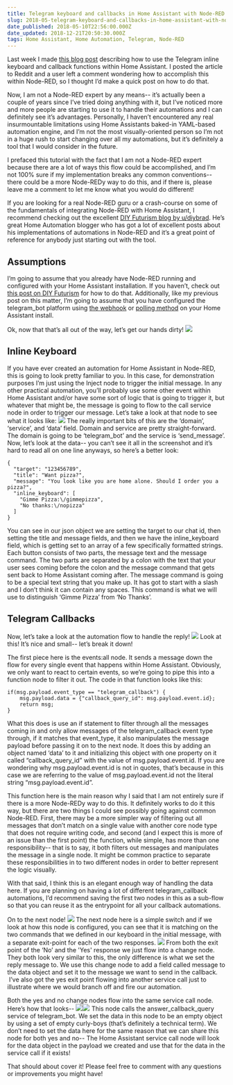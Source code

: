 ```yaml
---
title: Telegram keyboard and callbacks in Home Assistant with Node-RED
slug: 2018-05-telegram-keyboard-and-callbacks-in-home-assistant-with-node-red
date_published: 2018-05-10T22:56:00.000Z
date_updated: 2018-12-21T20:50:30.000Z
tags: Home Assistant, Home Automation, Telegram, Node-RED
---
```


Last week I made [this blog post](https://midwinter.cc/post/the-simple-guide-to-creating-actionable-notifications-in-home-assistant-using-telegram-s-custom-inline-keyboard-and-telegram_callbacks_SJiJnOqpG/) describing how to use the Telegram inline keyboard and callback functions within Home Assistant. I posted the article to Reddit and a user left a comment wondering how to accomplish this within Node-RED, so I thought I’d make a quick post on how to do that.

Now, I am not a Node-RED expert by any means-- it’s actually been a couple of years since I’ve tried doing anything with it, but I’ve noticed more and more people are starting to use it to handle their automations and I can definitely see it’s advantages. Personally, I haven’t encountered any real insurmountable limitations using Home Assistants baked-in YAML-based automation engine, and I’m not the most visually-oriented person so I’m not in a huge rush to start changing over all my automations, but it’s definitely a tool that I would consider in the future.

I prefaced this tutorial with the fact that I am not a Node-RED expert because there are a lot of ways this flow could be accomplished, and I’m not 100% sure if my implementation breaks any common conventions-- there could be a more Node-REDy way to do this, and if there is, please leave me a comment to let me know what you would do different!

If you are looking for a real Node-RED guru or a crash-course on some of the fundamentals of integrating Node-RED with Home Assistant, I recommend checking out the excellent [DIY Futurism blog by u/diybrad](https://diyfuturism.com/). He’s great Home Automation blogger who has got a lot of excellent posts about his implementations of automations in Node-RED and it’s a great point of reference for anybody just starting out with the tool.

## Assumptions

I’m going to assume that you already have Node-RED running and configured with your Home Assistant installation. If you haven’t, check out [this post on DIY Futurism](https://diyfuturism.com/index.php/2017/11/26/the-open-source-smart-home-getting-started-with-home-assistant-node-red/) for how to do that. Additionally, like my previous post on this matter, I’m going to assume that you have configured the telegram_bot platform using [the webhook](https://www.home-assistant.io/components/telegram_bot.webhooks/) or [polling method](https://www.home-assistant.io/components/telegram_bot.polling/) on your Home Assistant install.

Ok, now that that’s all out of the way, let’s get our hands dirty!
![](/images/2018/12/BkVNvaZRz--1-.png)
## Inline Keyboard

If you have ever created an automation for Home Assistant in Node-RED, this is going to look pretty familiar to you. In this case, for demonstration purposes I’m just using the Inject node to trigger the initial message. In any other practical automation, you’ll probably use some other event within Home Assistant and/or have some sort of logic that is going to trigger it, but whatever that might be, the message is going to flow to the call service node in order to trigger our message. Let’s take a look at that node to see what it looks like:
![](/images/2018/12/r1bqwaZCz--1-.png)
The really important bits of this are the ‘domain’, ‘service’, and ‘data’ field. Domain and service are pretty straight-forward. The domain is going to be ‘telegram_bot’ and the service is ‘send_message’. Now, let’s look at the data-- you can’t see it all in the screenshot and it’s hard to read all on one line anyways, so here’s a better look:

    {
      "target": "123456789",
      "title": "Want pizza?",
      "message": "You look like you are home alone. Should I order you a pizza?",
      "inline_keyboard": [
        "Gimme Pizza:\/gimmepizza",
        "No thanks:\/nopizza"
      ]
    }

You can see in our json object we are setting the target to our chat id, then setting the title and message fields, and then we have the inline_keyboard field, which is getting set to an array of a few specifically formatted strings. Each button consists of two parts, the message text and the message command. The two parts are separated by a colon with the text that your user sees coming before the colon and the message command that gets sent back to Home Assistant coming after. The message command is going to be a special text string that you make up. It has got to start with a slash and I don’t think it can contain any spaces. This command is what we will use to distinguish ‘Gimme Pizza’ from ‘No Thanks’.

## Telegram Callbacks

Now, let’s take a look at the automation flow to handle the reply!
![](/images/2018/12/BypVOTZ0z.png)
Look at this! It’s nice and small-- let’s break it down!

The first piece here is the events:all node. It sends a message down the flow for every single event that happens within Home Assistant. Obviously, we only want to react to certain events, so we’re going to pipe this into a function node to filter it out. The code in that function looks like this:

    if(msg.payload.event_type == "telegram_callback") {
        msg.payload.data = {"callback_query_id": msg.payload.event.id};
        return msg;    
    }

What this does is use an if statement to filter through all the messages coming in and only allow messages of the telegram_callback event type through, if it matches that event_type, it also manipulates the message payload before passing it on to the next node. It does this by adding an object named ‘data’ to it and initializing this object with one property on it called “callback_query_id” with the value of msg.payload.event.id. If you are wondering why msg.payload.event.id is not in quotes, that’s because in this case we are referring to the value of msg.payload.event.id not the literal string “msg.payload.event.id”.

This function here is the main reason why I said that I am not entirely sure if there is a more Node-REDy way to do this. It definitely works to do it this way, but there are two things I could see possibly going against common Node-RED. First, there may be a more simpler way of filtering out all messages that don’t match on a single value with another core node type that does not require writing code, and second (and I expect this is more of an issue than the first point) the function, while simple, has more than one responsibility-- that is to say, it both filters out messages and manipulates the message in a single node. It might be common practice to separate these responsibilities in to two different nodes in order to better represent the logic visually.

With that said, I think this is an elegant enough way of handling the data here. If you are planning on having a lot of different telegram_callback automations, I’d recommend saving the first two nodes in this as a sub-flow so that you can reuse it as the entrypoint for all your callback automations.

On to the next node!
![](/images/2018/12/HyPi-T@0M.png)
The next node here is a simple switch and if we look at how this node is configured, you can see that it is matching on the two commands that we defined in our keyboard in the initial message, with a separate exit-point for each of the two responses.
![](/images/2018/12/r1zaKabRf.png)
From both the exit point of the ‘No’ and the 'Yes' response we just flow into a change node. They both look very similar to this, the only difference is what we set the reply message to. We use this change node to add a field called message to the data object and set it to the message we want to send in the callback.  I’ve also got the yes exit point flowing into another service call just to illustrate where we would branch off and fire our automation.

Both the yes and no change nodes flow into the same service call node. Here’s how that looks--
![](/images/2018/12/HkGm9aZAM.png)![](https://149walnut.com/images/HkGm9aZAM.png)
This node calls the answer_callback_query service of telegram_bot. We set the data in this node to be an empty object by using a set of empty curly-boys (that’s definitely a technical term). We don’t need to set the data here for the same reason that we can share this node for both yes and no-- The Home Assistant service call node will look for the data object in the payload we created and use that for the data in the service call if it exists!

That should about cover it! Please feel free to comment with any questions or improvements you might have!
